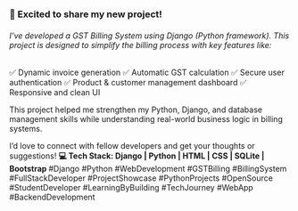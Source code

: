<h3>🚀 Excited to share my new project!</h3>

<h6>I’ve developed a GST Billing System using Django (Python framework).
This project is designed to simplify the billing process with key features like:</h6>
<p>✅ Dynamic invoice generation
✅ Automatic GST calculation
✅ Secure user authentication
✅ Product & customer management dashboard
✅ Responsive and clean UI

This project helped me strengthen my Python, Django, and database management skills while understanding real-world business logic in billing systems.

I’d love to connect with fellow developers and get your thoughts or suggestions!
<b>
💻 Tech Stack: Django | Python | HTML | CSS | SQLite | Bootstrap
</b>
#Django #Python #WebDevelopment #GSTBilling #BillingSystem #FullStackDeveloper #ProjectShowcase #PythonProjects #OpenSource #StudentDeveloper #LearningByBuilding #TechJourney #WebApp #BackendDevelopment</p>
